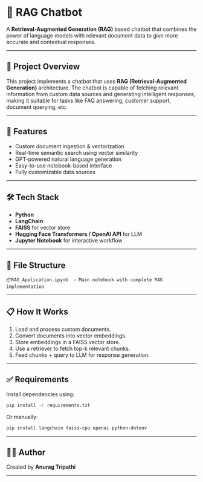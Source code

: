 
# 🧠 RAG Chatbot

A **Retrieval-Augmented Generation (RAG)** based chatbot that combines the power of language models with relevant document data to give more accurate and contextual responses.

---

## 📌 Project Overview

This project implements a chatbot that uses **RAG (Retrieval-Augmented Generation)** architecture. The chatbot is capable of fetching relevant information from custom data sources and generating intelligent responses, making it suitable for tasks like FAQ answering, customer support, document querying, etc.

---

## 🚀 Features

- Custom document ingestion & vectorization
- Real-time semantic search using vector similarity
- GPT-powered natural language generation
- Easy-to-use notebook-based interface
- Fully customizable data sources

---

## 🛠️ Tech Stack

- **Python**
- **LangChain**
- **FAISS** for vector store
- **Hugging Face Transformers / OpenAI API** for LLM
- **Jupyter Notebook** for interactive workflow

---

## 📂 File Structure

```
📦RAG_Application.ipynb  - Main notebook with complete RAG implementation
```

---

## 📋 How It Works

1. Load and process custom documents.
2. Convert documents into vector embeddings.
3. Store embeddings in a FAISS vector store.
4. Use a retriever to fetch top-k relevant chunks.
5. Feed chunks + query to LLM for response generation.

---

## ✅ Requirements

Install dependencies using:

```bash
pip install -r requirements.txt
```

Or manually:

```bash
pip install langchain faiss-cpu openai python-dotenv
```

---

## 👨‍💻 Author

Created by **Anurag Tripathi**

---
